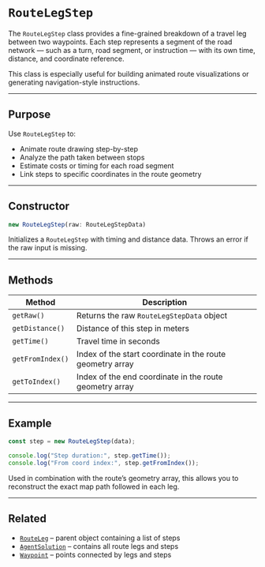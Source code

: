 # `RouteLegStep`

The `RouteLegStep` class provides a fine-grained breakdown of a travel leg between two waypoints. Each step represents a segment of the road network — such as a turn, road segment, or instruction — with its own time, distance, and coordinate reference.

This class is especially useful for building animated route visualizations or generating navigation-style instructions.

---

## Purpose

Use `RouteLegStep` to:

- Animate route drawing step-by-step
- Analyze the path taken between stops
- Estimate costs or timing for each road segment
- Link steps to specific coordinates in the route geometry

---

## Constructor

```ts
new RouteLegStep(raw: RouteLegStepData)
```

Initializes a `RouteLegStep` with timing and distance data. Throws an error if the raw input is missing.

---

## Methods

| Method           | Description                                               |
| ---------------- | --------------------------------------------------------- |
| `getRaw()`       | Returns the raw `RouteLegStepData` object                 |
| `getDistance()`  | Distance of this step in meters                           |
| `getTime()`      | Travel time in seconds                                    |
| `getFromIndex()` | Index of the start coordinate in the route geometry array |
| `getToIndex()`   | Index of the end coordinate in the route geometry array   |

---

## Example

```ts
const step = new RouteLegStep(data);

console.log("Step duration:", step.getTime());
console.log("From coord index:", step.getFromIndex());
```

Used in combination with the route’s geometry array, this allows you to reconstruct the exact map path followed in each leg.

---

## Related

* [`RouteLeg`](./route-leg.md) – parent object containing a list of steps
* [`AgentSolution`](./agent-solution.md) – contains all route legs and steps
* [`Waypoint`](./waypoint.md) – points connected by legs and steps
